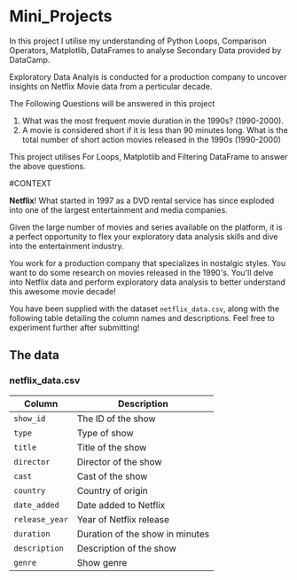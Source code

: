 # Mini_Projects
In this project I utilise my understanding of Python Loops, Comparison Operators, Matplotlib, DataFrames to analyse Secondary Data provided by DataCamp.

Exploratory Data Analyis is conducted for a production company to uncover insights on Netflix Movie data from a perticular decade.

The Following Questions will be answered in this project

1. What was the most frequent movie duration in the 1990s? (1990-2000).
2. A movie is considered short if it is less than 90 minutes long. What is the total number of short action movies released in the 1990s (1990-2000)

This project utilises For Loops, Matplotlib and Filtering DataFrame to answer the above questions.

#CONTEXT 

**Netflix**! What started in 1997 as a DVD rental service has since exploded into one of the largest entertainment and media companies.

Given the large number of movies and series available on the platform, it is a perfect opportunity to flex your exploratory data analysis skills and dive into the entertainment industry.

You work for a production company that specializes in nostalgic styles. You want to do some research on movies released in the 1990's. You'll delve into Netflix data and perform exploratory data analysis to better understand this awesome movie decade!

You have been supplied with the dataset `netflix_data.csv`, along with the following table detailing the column names and descriptions. Feel free to experiment further after submitting!

## The data
### **netflix_data.csv**
| Column | Description |
|--------|-------------|
| `show_id` | The ID of the show |
| `type` | Type of show |
| `title` | Title of the show |
| `director` | Director of the show |
| `cast` | Cast of the show |
| `country` | Country of origin |
| `date_added` | Date added to Netflix |
| `release_year` | Year of Netflix release |
| `duration` | Duration of the show in minutes |
| `description` | Description of the show |
| `genre` | Show genre |
